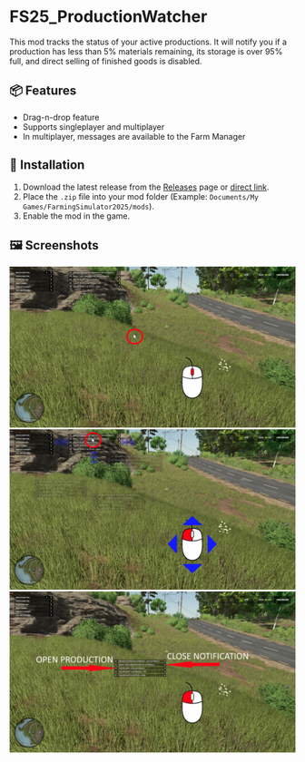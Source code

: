 # FS25_ProductionWatcher

This mod tracks the status of your active productions. It will notify you if a production has less than 5% materials remaining, its storage is over 95% full, and direct selling of finished goods is disabled.

## 📦 Features

- Drag-n-drop feature
- Supports singleplayer and multiplayer
- In multiplayer, messages are available to the Farm Manager

## 📁 Installation

1. Download the latest release from the [Releases](https://github.com/Temmmych/FS25_ProductionControl/releases) page or [direct link](https://github.com/Temmmych/FS25_ProductionWatcher/releases/download/V1.0.0.0/FS25_ProductionWatcher.zip).
2. Place the `.zip` file into your mod folder (Example: `Documents/My Games/FarmingSimulator2025/mods`).
3. Enable the mod in the game.

## 🖼️ Screenshots
![Production Watcher](_screenshots/1.jpg)<br />
![Production Watcher](_screenshots/2.jpg)<br />
![Production Watcher](_screenshots/3.jpg)<br /><br />
